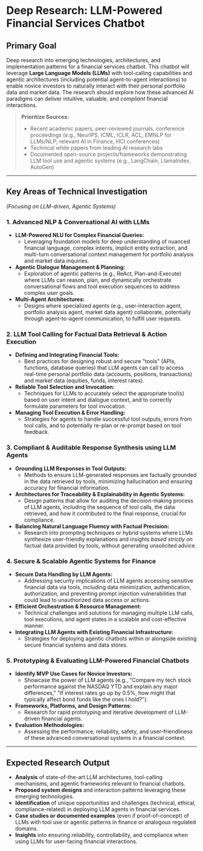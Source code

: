 # Deep Research: LLM-Powered Financial Services Chatbot

## **Primary Goal**

Deep research into emerging technologies, architectures, and implementation patterns for a financial services chatbot. This chatbot will leverage **Large Language Models (LLMs)** with tool-calling capabilities and agentic architectures (including potential agent-to-agent interactions) to enable novice investors to naturally interact with their personal portfolio data and market data. The research should explore how these advanced AI paradigms can deliver intuitive, valuable, and *compliant* financial interactions.

> **Prioritize Sources:**
> - Recent academic papers, peer-reviewed journals, conference proceedings (e.g., NeurIPS, ICML, ICLR, ACL, EMNLP for LLMs/NLP; relevant AI in Finance, HCI conferences)
> - Technical white papers from leading AI research labs
> - Documented open-source projects/frameworks demonstrating LLM tool use and agentic systems (e.g., LangChain, LlamaIndex, AutoGen)

---

## **Key Areas of Technical Investigation**
*(Focusing on LLM-driven, Agentic Systems)*

### 1. Advanced NLP & Conversational AI with LLMs
- **LLM-Powered NLU for Complex Financial Queries:**
  - Leveraging foundation models for deep understanding of nuanced financial language, complex intents, implicit entity extraction, and multi-turn conversational context management for portfolio analysis and market data inquiries.
- **Agentic Dialogue Management & Planning:**
  - Exploration of agentic patterns (e.g., ReAct, Plan-and-Execute) where LLMs can reason, plan, and dynamically orchestrate conversational flows and tool execution sequences to address complex user goals.
- **Multi-Agent Architectures:**
  - Designs where specialized agents (e.g., user-interaction agent, portfolio analysis agent, market data agent) collaborate, potentially through agent-to-agent communication, to fulfill user requests.

### 2. LLM Tool Calling for Factual Data Retrieval & Action Execution
- **Defining and Integrating Financial Tools:**
  - Best practices for designing robust and secure "tools" (APIs, functions, database queries) that LLM agents can call to access real-time personal portfolio data (accounts, positions, transactions) and market data (equities, funds, interest rates).
- **Reliable Tool Selection and Invocation:**
  - Techniques for LLMs to accurately select the appropriate tool(s) based on user intent and dialogue context, and to correctly formulate parameters for tool invocation.
- **Managing Tool Execution & Error Handling:**
  - Strategies for agents to handle successful tool outputs, errors from tool calls, and to potentially re-plan or re-prompt based on tool feedback.

### 3. Compliant & Auditable Response Synthesis using LLM Agents
- **Grounding LLM Responses in Tool Outputs:**
  - Methods to ensure LLM-generated responses are factually grounded in the data retrieved by tools, minimizing hallucination and ensuring accuracy for financial information.
- **Architectures for Traceability & Explainability in Agentic Systems:**
  - Design patterns that allow for auditing the decision-making process of LLM agents, including the sequence of tool calls, the data retrieved, and how it contributed to the final response, crucial for compliance.
- **Balancing Natural Language Fluency with Factual Precision:**
  - Research into prompting techniques or hybrid systems where LLMs synthesize user-friendly explanations and insights *based strictly on* factual data provided by tools, without generating unsolicited advice.

### 4. Secure & Scalable Agentic Systems for Finance
- **Secure Data Handling by LLM Agents:**
  - Addressing security implications of LLM agents accessing sensitive financial data via tools, including data minimization, authentication, authorization, and preventing prompt injection vulnerabilities that could lead to unauthorized data access or actions.
- **Efficient Orchestration & Resource Management:**
  - Technical challenges and solutions for managing multiple LLM calls, tool executions, and agent states in a scalable and cost-effective manner.
- **Integrating LLM Agents with Existing Financial Infrastructure:**
  - Strategies for deploying agentic chatbots within or alongside existing secure financial systems and data stores.

### 5. Prototyping & Evaluating LLM-Powered Financial Chatbots
- **Identify MVP Use Cases for Novice Investors:**
  - Showcase the power of LLM agents (e.g., "Compare my tech stock performance against the NASDAQ YTD and explain any major differences," "If interest rates go up by 0.5%, how might that typically affect bond funds like the ones I hold?").
- **Frameworks, Platforms, and Design Patterns:**
  - Research for rapid prototyping and iterative development of LLM-driven financial agents.
- **Evaluation Methodologies:**
  - Assessing the performance, reliability, safety, and user-friendliness of these advanced conversational systems in a financial context.

---

## **Expected Research Output**

- **Analysis** of state-of-the-art LLM architectures, tool-calling mechanisms, and agentic frameworks relevant to financial chatbots.
- **Proposed system designs** and interaction patterns leveraging these emerging technologies.
- **Identification** of unique opportunities and challenges (technical, ethical, compliance-related) in deploying LLM agents in financial services.
- **Case studies or documented examples** (even if proof-of-concept) of LLMs with tool use or agentic patterns in finance or analogous regulated domains.
- **Insights** into ensuring reliability, controllability, and compliance when using LLMs for user-facing financial interactions.
